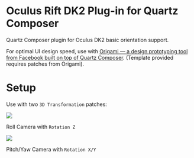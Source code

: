 # Oculus Rift DK2 Plug-in for Quartz Composer
Quartz Composer plugin for Oculus DK2 basic orientation support.

For optimal UI design speed, use with [Origami — a design prototyping tool from Facebook built on top of Quartz Composer](http://facebook.github.io/origami/). (Template provided requires patches from Origami).

# Setup
Use with two `3D Transformation` patches:

![](https://s3.amazonaws.com/f.cl.ly/items/3n12082b1Z0B0d1m2x02/Image%202015-06-24%20at%2010.37.04%20AM.png)

Roll Camera with `Rotation Z`

![](https://s3.amazonaws.com/f.cl.ly/items/1H263s3u2L0h2Q1s3h0m/Image%202015-06-24%20at%2010.38.13%20AM.png)

Pitch/Yaw Camera with `Rotation X/Y`
